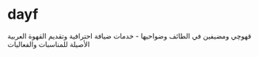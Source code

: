 # dayf
قهوچي ومضيفين في الطائف وضواحيها - خدمات ضيافة احترافية وتقديم القهوة العربية الأصيلة للمناسبات والفعاليات 

